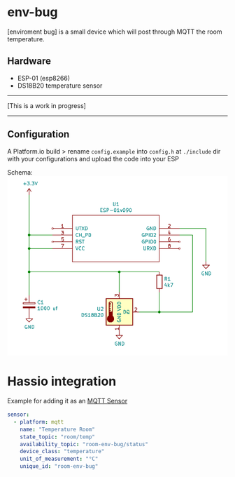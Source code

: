 # env-bug

[enviroment bug] is a small device which will post through MQTT the room temperature.

## Hardware
- ESP-01 (esp8266) 
- DS18B20 temperature sensor

---
[This is a work in progress]

---

## Configuration

A Platform.io build > rename `config.example` into `config.h` at `./include` dir with your configurations and upload the code into your ESP

Schema:
![schema.png](schema.png)


# Hassio integration
Example for adding it as an [MQTT Sensor](https://www.home-assistant.io/integrations/sensor.mqtt/)

```yaml
sensor:
  - platform: mqtt
    name: "Temperature Room"
    state_topic: "room/temp"
    availability_topic: "room-env-bug/status"
    device_class: "temperature"
    unit_of_measurement: "°C"
    unique_id: "room-env-bug" 
```